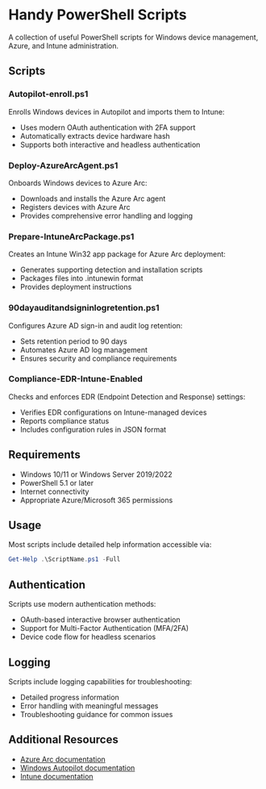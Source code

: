 # Handy PowerShell Scripts

A collection of useful PowerShell scripts for Windows device management, Azure, and Intune administration.

## Scripts

### Autopilot-enroll.ps1
Enrolls Windows devices in Autopilot and imports them to Intune:
- Uses modern OAuth authentication with 2FA support
- Automatically extracts device hardware hash
- Supports both interactive and headless authentication

### Deploy-AzureArcAgent.ps1
Onboards Windows devices to Azure Arc:
- Downloads and installs the Azure Arc agent
- Registers devices with Azure Arc
- Provides comprehensive error handling and logging

### Prepare-IntuneArcPackage.ps1
Creates an Intune Win32 app package for Azure Arc deployment:
- Generates supporting detection and installation scripts
- Packages files into .intunewin format
- Provides deployment instructions

### 90dayauditandsigninlogretention.ps1
Configures Azure AD sign-in and audit log retention:
- Sets retention period to 90 days
- Automates Azure AD log management
- Ensures security and compliance requirements

### Compliance-EDR-Intune-Enabled
Checks and enforces EDR (Endpoint Detection and Response) settings:
- Verifies EDR configurations on Intune-managed devices
- Reports compliance status
- Includes configuration rules in JSON format

## Requirements

- Windows 10/11 or Windows Server 2019/2022
- PowerShell 5.1 or later
- Internet connectivity
- Appropriate Azure/Microsoft 365 permissions

## Usage

Most scripts include detailed help information accessible via:
```powershell
Get-Help .\ScriptName.ps1 -Full
```

## Authentication

Scripts use modern authentication methods:
- OAuth-based interactive browser authentication
- Support for Multi-Factor Authentication (MFA/2FA)
- Device code flow for headless scenarios

## Logging

Scripts include logging capabilities for troubleshooting:
- Detailed progress information
- Error handling with meaningful messages
- Troubleshooting guidance for common issues

## Additional Resources

- [Azure Arc documentation](https://docs.microsoft.com/azure/azure-arc/)
- [Windows Autopilot documentation](https://docs.microsoft.com/autopilot/)
- [Intune documentation](https://docs.microsoft.com/mem/intune/)
